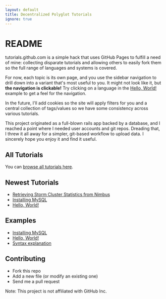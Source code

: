 ```yaml
---
layout: default
title: Decentralized Polyglot Tutorials
ignore: true
---
```


README
======

tutorials.github.com is a simple hack that uses GitHub Pages to fulfill a need of mine: collecting disparate tutorials and allowing others to easily fork them so the full range of languages and systems is covered.

For now, each topic is its own page, and you use the sidebar navigation to drill down into a variant that's most useful to you.  It might not look like it, but __the navigation is clickable!__  Try clicking on a language in the [Hello, World!](/pages/hello-world.html) example to get a feel for the navigation.

In the future, I'll add cookies so the site will apply filters for you and a central collection of tags/values so we have some consistency across various tutorials.

This project originated as a full-blown rails app backed by a database, and I reached a point where I needed user accounts and git repos.  Dreading that, I threw it all away for a simpler, git-based workflow to upload data.  I sincerely hope you enjoy it and find it useful.

All Tutorials
-------------
You can [browse all tutorials here](/pages/table-of-contents.html?1340248769).

Newest Tutorials
----------------
* [Retrieving Storm Cluster Statistics from Nimbus](/pages/retrieving-storm-data-from-nimbus.html?1340248769)
* [Installing MySQL](/pages/installing-mysql.html?1339980010)
* [Hello, World!](/pages/hello-world.html?1339978842)

Examples
--------
* [Installing MySQL](/pages/installing-mysql.html?1339980010)
* [Hello, World!](/pages/hello-world.html?1339978842)
* [Syntax explanation](/pages/explanation.html?1340248769)

Contributing
------------

- Fork this repo
- Add a new file (or modify an existing one)
- Send me a pull request

Note: This project is not affiliated with GitHub Inc.
